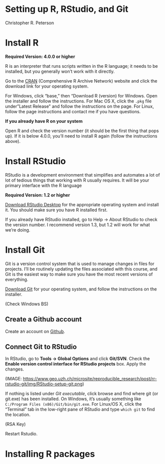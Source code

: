 Setting up R, RStudio, and Git
================
Christopher R. Peterson

# Install R

**Required Version: 4.0.0 or higher**

R is an interpreter that runs scripts written in the R language; it
needs to be installed, but you generally won’t work with it directly.

Go to the [CRAN](https://cran.r-project.org/) (Comprehensive R Archive
Network) website and click the download link for your operating system.

For Windows, click “base,” then “Download R (version) for Windows. Open
the installer and follow the instructions. For Mac OS X, click the
`.pkg` file under”Latest Release" and follow the instructions on the
page. For Linux, follow the page instructions and contact me if you have
questions.

**If you already have R on your system**

Open R and check the version number (it should be the first thing that
pops up). If it is below 4.0.0, you’ll need to install R again (follow
the instructions above).

# Install RStudio

RStudio is a development environment that simplifies and automates a lot
of lot of tedious things that working with R usually requires. It will
be your primary interface with the R language

**Required Version: 1.2 or higher**

[Download RStudio
Desktop](https://rstudio.com/products/rstudio/download/#download) for
the appropriate operating system and install it. You should make sure
you have R installed first.

If you already have RStudio installed, go to Help -\> About RStudio to
check the version number. I recommend version 1.3, but 1.2 will work for
what we’re doing.

# Install Git

Git is a version control system that is used to manage changes in files
for projects. I’ll be routinely updating the files associated with this
course, and Git is the easiest way to make sure you have the most recent
versions of everything.

[Download Git](https://git-scm.com/downloads) for your operating system,
and follow the instructions on the installer.

(Check Windows BS)

## Create a Github account

Create an account on [Github](https://github.com/join).

## Connect Git to RStudio

In RStudio, go to **Tools -\> Global Options** and click **Git/SVN**.
Check the **Enable version control interface for RStudio projects** box.
Apply the changes.

(IMAGE:
<https://www.geo.uzh.ch/microsite/reproducible_research/post/rr-rstudio-git/img/RStudio-setup-git.png>)

If nothing is listed under *Git executable*, click browse and find where
git (or git.exe) has been installed. On Windows, it’s usually something
like `C:/Program Files (x86)/Git/bin/git.exe`. For Linux/OS X, click the
“Terminal” tab in the low-right pane of RStudio and type `which git` to
find the location.

(RSA Key)

Restart Rstudio.

# Installing R packages
